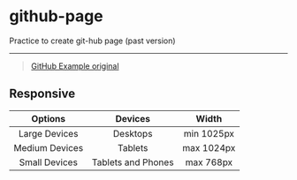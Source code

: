 # github-page

Practice to create git-hub page (past version)

---
> [GitHub Example original](https://github.com/HeropCode/GitHub-Responsive)

## Responsive

| Options | Devices | Width |
|:---:|:---:|:---:|
| Large Devices | Desktops | min 1025px |
| Medium Devices | Tablets | max 1024px |
| Small Devices | Tablets and Phones | max 768px |


